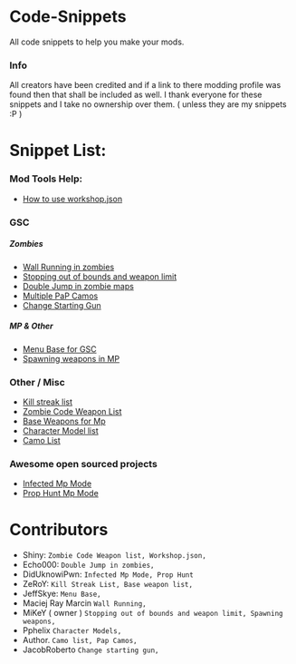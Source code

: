# Code-Snippets

All code snippets to help you make your mods.

### Info
All creators have been credited and if a link to there modding profile was found then that shall be included as well. I thank everyone for these snippets and I take no ownership over them. ( unless they are my snippets :P )

# Snippet List:
### Mod Tools Help:
- [How to use workshop.json](Snippets/other/workshopconfig.md)

### GSC
##### Zombies
- [Wall Running in zombies](Snippets/gsc/wallrunning.gsc)
- [Stopping out of bounds and weapon limit](Snippets/gsc/outofbounds.gsc)
- [Double Jump in zombie maps](Snippets/gsc/doublejump.gsc)
- [Multiple PaP Camos](Snippets/gsc/packcamos.gsc)
- [Change Starting Gun](Snippets/gsc/changestartgun.gsc)

##### MP & Other
- [Menu Base for GSC](Snippets/gsc/menubase.gsc)
- [Spawning weapons in MP](Snippets/gsc/spawnweapons.gsc)

### Other / Misc
- [Kill streak list](Snippets/other/killstreaks.md)
- [Zombie Code Weapon List](Snippets/other/weaponlist.md)
- [Base Weapons for Mp](Snippets/other/mpbaseweapons.md)
- [Character Model list](Snippets/other/charmodels.md)
- [Camo List](Snippets/other/camolist.md)

### Awesome open sourced projects
- [Infected Mp Mode](https://github.com/DidUknowiPwn/Infected-T7)
- [Prop Hunt Mp Mode](https://github.com/DidUknowiPwn/Prop-Hunt-T7)

# Contributors
- Shiny: `Zombie Code Weapon list, Workshop.json, `
- Echo000: `Double Jump in zombies, `
- DidUknowiPwn: `Infected Mp Mode, Prop Hunt`
- ZeRoY: `Kill Streak List, Base weapon list, `
- JeffSkye: `Menu Base, `
- Maciej Ray Marcin `Wall Running, `
- MiKeY ( owner ) `Stopping out of bounds and weapon limit, Spawning weapons, `
- Pphelix `Character Models, `
- Author. `Camo list, Pap Camos, `
- JacobRoberto `Change starting gun, `

